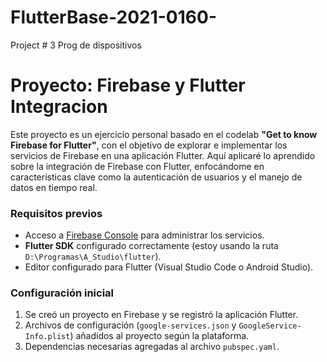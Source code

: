 # FlutterBase-2021-0160-
Project # 3 Prog de dispositivos

# Proyecto: Firebase y Flutter Integracion

Este proyecto es un ejercicio personal basado en el codelab **"Get to know Firebase for Flutter"**, con el objetivo de explorar e implementar los servicios de Firebase en una aplicación Flutter. Aquí aplicaré lo aprendido sobre la integración de Firebase con Flutter, enfocándome en características clave como la autenticación de usuarios y el manejo de datos en tiempo real.


### Requisitos previos
- Acceso a [Firebase Console](https://console.firebase.google.com) para administrar los servicios.
- **Flutter SDK** configurado correctamente (estoy usando la ruta `D:\Programas\A_Studio\flutter`).
- Editor configurado para Flutter (Visual Studio Code o Android Studio).

### Configuración inicial
1. Se creó un proyecto en Firebase y se registró la aplicación Flutter.
2. Archivos de configuración (`google-services.json` y `GoogleService-Info.plist`) añadidos al proyecto según la plataforma.
3. Dependencias necesarias agregadas al archivo `pubspec.yaml`.

